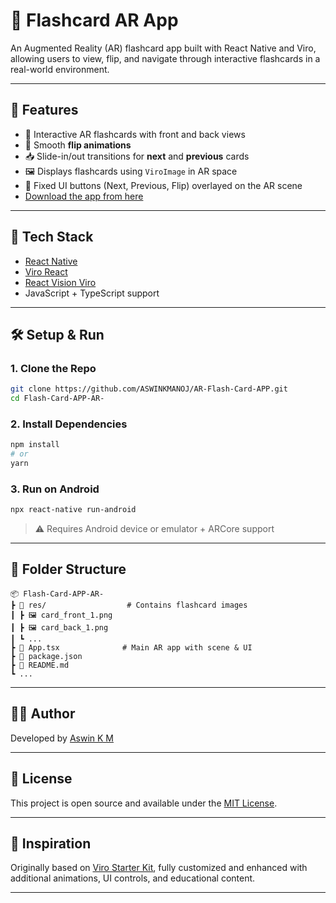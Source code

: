 # 📱 Flashcard AR App

An Augmented Reality (AR) flashcard app built with React Native and Viro, allowing users to view, flip, and navigate through interactive flashcards in a real-world environment.

---

## 🚀 Features

- 🧠 Interactive AR flashcards with front and back views
- 🔁 Smooth **flip animations**
- 📥 Slide-in/out transitions for **next** and **previous** cards
- 🖼️ Displays flashcards using `ViroImage` in AR space
- 🧭 Fixed UI buttons (Next, Previous, Flip) overlayed on the AR scene
- [Download the app from here](https://drive.google.com/file/d/1R3oUXLidDFya8uaYgQD3uYYZYMcotzuV/view?usp=drive_link)

---

## 🧰 Tech Stack

- [React Native](https://reactnative.dev/)
- [Viro React](https://github.com/viromedia/viro)
- [React Vision Viro](https://github.com/ReactVision)
- JavaScript + TypeScript support

---

## 🛠️ Setup & Run

### 1. Clone the Repo

```bash
git clone https://github.com/ASWINKMANOJ/AR-Flash-Card-APP.git
cd Flash-Card-APP-AR-
````

### 2. Install Dependencies

```bash
npm install
# or
yarn
```

### 3. Run on Android

```bash
npx react-native run-android
```

> ⚠️ Requires Android device or emulator + ARCore support

---

## 📂 Folder Structure

```
📦 Flash-Card-APP-AR-
┣ 📁 res/                  # Contains flashcard images
┃ ┣ 🖼 card_front_1.png
┃ ┣ 🖼 card_back_1.png
┃ ┗ ...
┣ 📄 App.tsx              # Main AR app with scene & UI
┣ 📄 package.json
┣ 📄 README.md
┗ ...
```

---


## 🙋‍♂️ Author

Developed by [Aswin K M](https://github.com/ASWINKMANOJ)

---

## 📃 License

This project is open source and available under the [MIT License](LICENSE).

---

## 🌟 Inspiration

Originally based on [Viro Starter Kit](https://github.com/ReactVision/starter-kit), fully customized and enhanced with additional animations, UI controls, and educational content.


---


